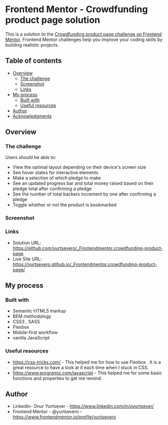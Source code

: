 # Frontend Mentor - Crowdfunding product page solution

This is a solution to the [Crowdfunding product page challenge on Frontend Mentor](https://www.frontendmentor.io/challenges/crowdfunding-product-page-7uvcZe7ZR). Frontend Mentor challenges help you improve your coding skills by building realistic projects. 

## Table of contents

- [Overview](#overview)
  - [The challenge](#the-challenge)
  - [Screenshot](#screenshot)
  - [Links](#links)
- [My process](#my-process)
  - [Built with](#built-with) 
  - [Useful resources](#useful-resources)
- [Author](#author)
- [Acknowledgments](#acknowledgments)



## Overview

### The challenge

Users should be able to:

- View the optimal layout depending on their device's screen size
- See hover states for interactive elements
- Make a selection of which pledge to make
- See an updated progress bar and total money raised based on their pledge total after confirming a pledge
- See the number of total backers increment by one after confirming a pledge
- Toggle whether or not the product is bookmarked

### Screenshot



### Links

- Solution URL: https://github.com/yurtsevero/_Frontendmentor.crowdfunding-product-page
- Live Site URL: https://yurtsevero.github.io/_Frontendmentor.crowdfunding-product-page/

## My process

### Built with

- Semantic HTML5 markup
- BEM methodology
- CSS3 , SASS 
- Flexbox
- Mobile-first workflow
- vanilla JavaScript


### Useful resources

- https://css-tricks.com/ - This helped me for how to use Flexbox . It is a great resource to have a look at it each time when I stuck in CSS.
- https://www.programiz.com/javascript - This helped me for some basic functions and properties to get me remind. 


## Author

- Linkedin- Onur Yurtsever - https://www.linkedin.com/in/oyurtsever/
- Frontend Mentor - @yurtsevero - https://www.frontendmentor.io/profile/yurtsevero


